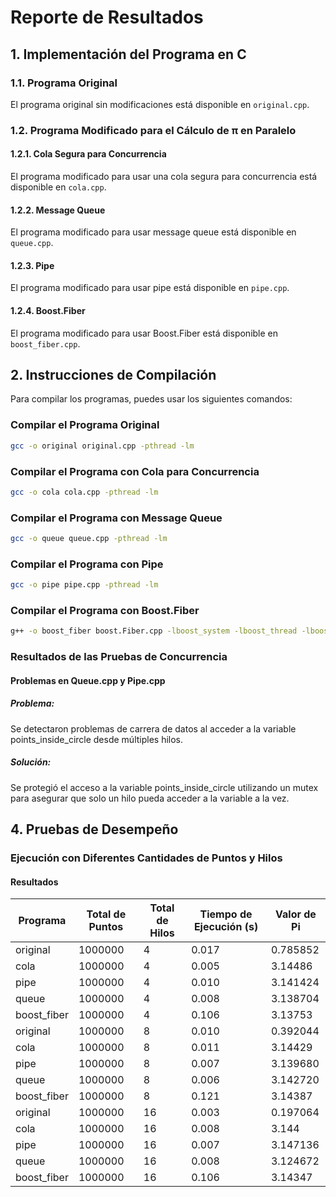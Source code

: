
# Reporte de Resultados

## 1. Implementación del Programa en C

### 1.1. Programa Original

El programa original sin modificaciones está disponible en `original.cpp`.

### 1.2. Programa Modificado para el Cálculo de π en Paralelo

#### 1.2.1. Cola Segura para Concurrencia

El programa modificado para usar una cola segura para concurrencia está disponible en `cola.cpp`.

#### 1.2.2. Message Queue

El programa modificado para usar message queue está disponible en `queue.cpp`.

#### 1.2.3. Pipe

El programa modificado para usar pipe está disponible en `pipe.cpp`.

#### 1.2.4. Boost.Fiber

El programa modificado para usar Boost.Fiber está disponible en `boost_fiber.cpp`.

## 2. Instrucciones de Compilación

Para compilar los programas, puedes usar los siguientes comandos:

### Compilar el Programa Original

```sh
gcc -o original original.cpp -pthread -lm
```

### Compilar el Programa con Cola para Concurrencia

```sh
gcc -o cola cola.cpp -pthread -lm
```

### Compilar el Programa con Message Queue

```sh
gcc -o queue queue.cpp -pthread -lm
```

### Compilar el Programa con Pipe

```sh
gcc -o pipe pipe.cpp -pthread -lm
```

### Compilar el Programa con Boost.Fiber

```sh
g++ -o boost_fiber boost.Fiber.cpp -lboost_system -lboost_thread -lboost_context -lboost_fiber -lpthread -std=c++11
```

### Resultados de las Pruebas de Concurrencia

#### Problemas en Queue.cpp y Pipe.cpp

##### Problema:
Se detectaron problemas de carrera de datos al acceder a la variable points_inside_circle desde múltiples hilos.

##### Solución:
Se protegió el acceso a la variable points_inside_circle utilizando un mutex para asegurar que solo un hilo pueda acceder a la variable a la vez.


## 4. Pruebas de Desempeño

### Ejecución con Diferentes Cantidades de Puntos y Hilos

#### Resultados

| Programa     | Total de Puntos | Total de Hilos | Tiempo de Ejecución (s) | Valor de Pi |
|--------------|-----------------|----------------|-------------------------|-------------|
| original     | 1000000         | 4              | 0.017                   | 0.785852    |
| cola         | 1000000         | 4              | 0.005                   | 3.14486     |
| pipe         | 1000000         | 4              | 0.010                   | 3.141424    |
| queue        | 1000000         | 4              | 0.008                   | 3.138704    |
| boost_fiber  | 1000000         | 4              | 0.106                   | 3.13753     |
| original     | 1000000         | 8              | 0.010                   | 0.392044    |
| cola         | 1000000         | 8              | 0.011                   | 3.14429     |
| pipe         | 1000000         | 8              | 0.007                   | 3.139680    |
| queue        | 1000000         | 8              | 0.006                   | 3.142720    |
| boost_fiber  | 1000000         | 8              | 0.121                   | 3.14387     |
| original     | 1000000         | 16             | 0.003                   | 0.197064    |
| cola         | 1000000         | 16             | 0.008                   | 3.144       |
| pipe         | 1000000         | 16             | 0.007                   | 3.147136    |
| queue        | 1000000         | 16             | 0.008                   | 3.124672    |
| boost_fiber  | 1000000         | 16             | 0.106                   | 3.14347     |
